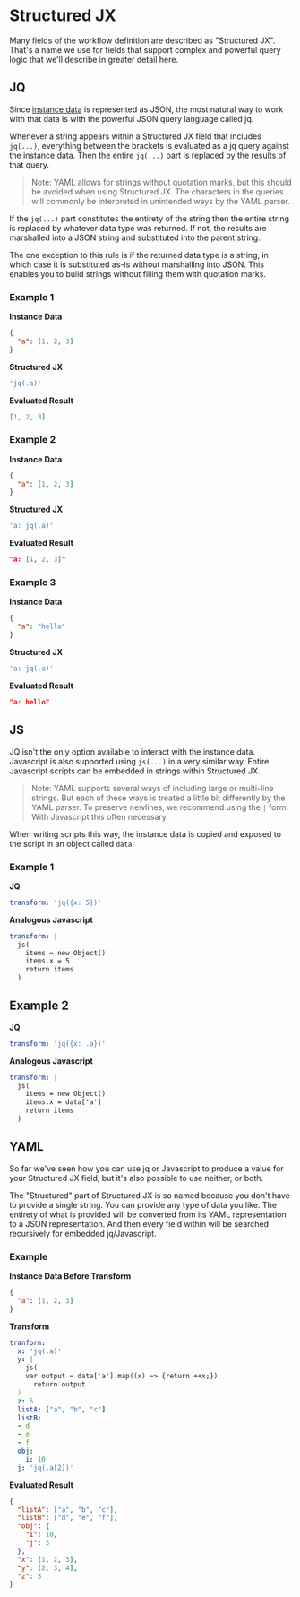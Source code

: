 # Structured JX

Many fields of the workflow definition are described as "Structured JX". That's a name we use for fields that support complex and powerful query logic that we'll describe in greater detail here.

## JQ 

Since [instance data](./instance-data.md) is represented as JSON, the most natural way to work with that data is with the powerful JSON query language called jq. 

Whenever a string appears within a Structured JX field that includes `jq(...)`, everything between the brackets is evaluated as a jq query against the instance data. Then the entire `jq(...)` part is replaced by the results of that query. 

> Note: YAML allows for strings without quotation marks, but this should be avoided when using Structured JX. The characters in the queries will commonly be interpreted in unintended ways by the YAML parser.

If the `jq(...)` part constitutes the entirety of the string then the entire string is replaced by whatever data type was returned. If not, the results are marshalled into a JSON string and substituted into the parent string. 

The one exception to this rule is if the returned data type is a string, in which case it is substituted as-is without marshalling into JSON. This enables you to build strings without filling them with quotation marks.

### Example 1

**Instance Data**

```json
{
  "a": [1, 2, 3]
}
```

**Structured JX**

```yaml
'jq(.a)'
```

**Evaluated Result**

```json
[1, 2, 3]
```

### Example 2

**Instance Data**

```json
{
  "a": [1, 2, 3]
}
```

**Structured JX**

```yaml
'a: jq(.a)'
```

**Evaluated Result**

```json
"a: [1, 2, 3]"
```

### Example 3

**Instance Data**

```json
{
  "a": "hello"
}
```

**Structured JX**

```yaml
'a: jq(.a)'
```

**Evaluated Result**

```json
"a: hello"
```

## JS 

JQ isn't the only option available to interact with the instance data. Javascript is also supported using `js(...)` in a very similar way. Entire Javascript scripts can be embedded in strings within Structured JX.

> Note: YAML supports several ways of including large or multi-line strings. But each of these ways is treated a little bit differently by the YAML parser. To preserve newlines, we recommend using the `|` form. With Javascript this often necessary. 

When writing scripts this way, the instance data is copied and exposed to the script in an object called `data`. 

### Example 1

**JQ**

```yaml
transform: 'jq({x: 5})'
```

**Analogous Javascript**

```yaml
transform: |
  js(
    items = new Object()
    items.x = 5
    return items
  )
```

## Example 2

**JQ**

```yaml
transform: 'jq({x: .a})'
```

**Analogous Javascript**

```yaml
transform: |
  js(
    items = new Object()
    items.x = data['a']
    return items
  )
```

## YAML

So far we've seen how you can use jq or Javascript to produce a value for your Structured JX field, but it's also possible to use neither, or both. 

The "Structured" part of Structured JX is so named because you don't have to provide a single string. You can provide any type of data you like. The entirety of what is provided will be converted from its YAML representation to a JSON representation. And then every field within will be searched recursively for embedded jq/Javascript. 

### Example

**Instance Data Before Transform**

```json
{
  "a": [1, 2, 3]
}
```

**Transform**

```yaml
tranform:
  x: 'jq(.a)'
  y: |
    js(
    var output = data['a'].map((x) => {return ++x;})
      return output
  )
  z: 5
  listA: ["a", "b", "c"]
  listB:
  - d
  - e
  - f
  obj:
    i: 10
  j: 'jq(.a[2])'
```

**Evaluated Result**

```json
{
  "listA": ["a", "b", "c"],
  "listB": ["d", "e", "f"],
  "obj": {
    "i": 10,
    "j": 3
  },
  "x": [1, 2, 3],
  "y": [2, 3, 4],
  "z": 5
}
```
